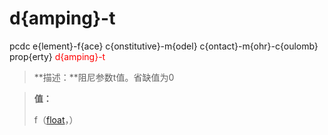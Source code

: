 # d{amping}-t
pcdc e{lement}-f{ace} c{onstitutive}-m{odel} c{ontact}-m{ohr}-c{oulomb} prop{erty} <span style='color: red;'>d{amping}-t</span>
> **描述：**阻尼参数t值。省缺值为0

> 
> **值：**
> 
> f（[float](数据类型/float/)，）

